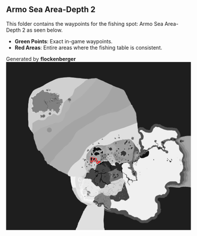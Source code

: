 ## Armo Sea Area-Depth 2
This folder contains the waypoints for the fishing spot: Armo Sea Area-Depth 2 as seen below.

- **Green Points**: Exact in-game waypoints.
- **Red Areas**: Entire areas where the fishing table is consistent.

Generated by **flockenberger**
![by_flockenberger](./Preview.png)
